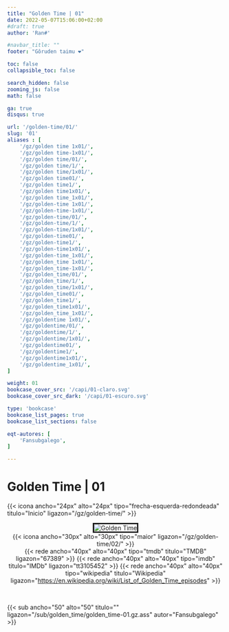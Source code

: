 ```yaml
---
title: "Golden Time | 01"
date: 2022-05-07T15:06:00+02:00
#draft: true
author: 'Ran#'

#navbar_title: ""
footer: "Gôruden taimu ❤️"

toc: false
collapsible_toc: false

search_hidden: false
zooming_js: false
math: false

ga: true
disqus: true

url: '/golden-time/01/'
slug: '01'
aliases : [
    '/gz/golden time 1x01/',
    '/gz/golden time-1x01/',
    '/gz/golden time/01/',
    '/gz/golden time/1/',
    '/gz/golden time/1x01/',
    '/gz/golden time01/',
    '/gz/golden time1/',
    '/gz/golden time1x01/',
    '/gz/golden time_1x01/',
    '/gz/golden-time 1x01/',
    '/gz/golden-time-1x01/',
    '/gz/golden-time/01/',
    '/gz/golden-time/1/',
    '/gz/golden-time/1x01/',
    '/gz/golden-time01/',
    '/gz/golden-time1/',
    '/gz/golden-time1x01/',
    '/gz/golden-time_1x01/',
    '/gz/golden_time 1x01/',
    '/gz/golden_time-1x01/',
    '/gz/golden_time/01/',
    '/gz/golden_time/1/',
    '/gz/golden_time/1x01/',
    '/gz/golden_time01/',
    '/gz/golden_time1/',
    '/gz/golden_time1x01/',
    '/gz/golden_time_1x01/',
    '/gz/goldentime 1x01/',
    '/gz/goldentime/01/',
    '/gz/goldentime/1/',
    '/gz/goldentime/1x01/',
    '/gz/goldentime01/',
    '/gz/goldentime1/',
    '/gz/goldentime1x01/',
    '/gz/goldentime_1x01/',
]

weight: 01
bookcase_cover_src: '/capi/01-claro.svg'
bookcase_cover_src_dark: '/capi/01-escuro.svg'

type: 'bookcase'
bookcase_list_pages: true
bookcase_list_sections: false

eqt-autores: [
    'Fansubgalego',
]

---
```


# Golden Time | 01

{{< icona ancho="24px" alto="24px" tipo="frecha-esquerda-redondeada" titulo="Inicio" ligazon="/gz/golden-time/" >}}

<div style="text-align: center">
<img style="border: 3px solid currentColor" title="Golden Time" alt="Golden Time" src="https://www.themoviedb.org/t/p/original/xWnUHvv5sCZtrP9TAyZ8blOedYq.jpg">

<br>

<div style="float: right">
{{< icona ancho="30px" alto="30px" tipo="maior" ligazon="/gz/golden-time/02/" >}}
</div>

{{< rede ancho="40px" alto="40px" tipo="tmdb" titulo="TMDB" ligazon="67389" >}}
{{< rede ancho="40px" alto="40px" tipo="imdb" titulo="IMDb" ligazon="tt3105452" >}}
{{< rede ancho="40px" alto="40px" tipo="wikipedia" titulo="Wikipedia" ligazon="https://en.wikipedia.org/wiki/List_of_Golden_Time_episodes" >}}
</div>

<br>

{{< sub ancho="50" alto="50" titulo="" ligazon="/sub/golden_time/golden_time-01.gz.ass" autor="Fansubgalego" >}}

